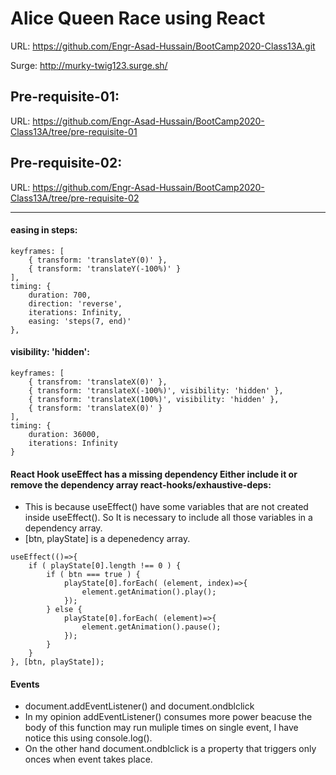 # Alice Queen Race using React
URL: https://github.com/Engr-Asad-Hussain/BootCamp2020-Class13A.git

Surge: http://murky-twig123.surge.sh/

## Pre-requisite-01:
URL: https://github.com/Engr-Asad-Hussain/BootCamp2020-Class13A/tree/pre-requisite-01

## Pre-requisite-02:
URL: https://github.com/Engr-Asad-Hussain/BootCamp2020-Class13A/tree/pre-requisite-02


------------------------------------------------------------
#### easing in steps:
```
keyframes: [
    { transform: 'translateY(0)' },
    { transform: 'translateY(-100%)' }
],
timing: {
    duration: 700,
    direction: 'reverse',
    iterations: Infinity,
    easing: 'steps(7, end)'
},
```

#### visibility: 'hidden':
```
keyframes: [
    { transfrom: 'translateX(0)' },
    { transform: 'translateX(-100%)', visibility: 'hidden' },
    { transform: 'translateX(100%)', visibility: 'hidden' },
    { transform: 'translateX(0)' }
],
timing: {
    duration: 36000,
    iterations: Infinity
}
```

#### React Hook useEffect has a missing dependency Either include it or remove the dependency array react-hooks/exhaustive-deps:
- This is because useEffect() have some variables that are not created inside useEffect(). So It is necessary to include all those variables in a dependency array.
- [btn, playState] is a depenedency array.
```
useEffect(()=>{
    if ( playState[0].length !== 0 ) {
        if ( btn === true ) {
            playState[0].forEach( (element, index)=>{
                element.getAnimation().play();
            });
        } else {
            playState[0].forEach( (element)=>{
                element.getAnimation().pause();
            });
        }
    }
}, [btn, playState]);
```

#### Events
- document.addEventListener() and document.ondblclick
- In my opinion addEventListener() consumes more power beacuse the body of this function may run muliple times on single event, I have notice this using console.log().
- On the other hand document.ondblclick is a property that triggers only onces when event takes place.